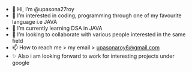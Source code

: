 - 👋 Hi, I’m @upasona27roy
- 👀 I’m interested in coding, programming through one of my favourite language i.e JAVA
- 🌱 I’m currently learning DSA in JAVA
- 💞️ I’m looking to collaborate with various people interested in the same field
- 📫 How to reach me > my email > upasonaroy6@gmail.com
- ✨ Also i am looking forward to work for interesting projects under google

<!---
upasona27roy/upasona27roy is a ✨ special ✨ repository because its `README.md` (this file) appears on your GitHub profile.
You can click the Preview link to take a look at your changes.
--->
